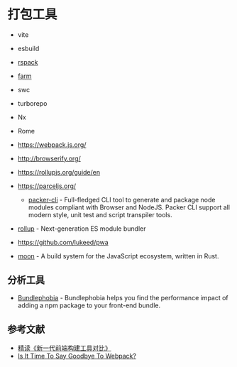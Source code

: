 # 打包工具

- vite
- esbuild
- [rspack](https://github.com/web-infra-dev/rspack)
- [farm](https://github.com/farm-fe/farm)
- swc
- turborepo
- Nx
- Rome
- https://webpack.js.org/
- http://browserify.org/
- https://rollupjs.org/guide/en
- https://parceljs.org/

    - [packer-cli](https://github.com/yohangz/packer-cli) - Full-fledged CLI tool to generate and package node modules compliant with Browser and NodeJS. Packer CLI support all modern style, unit test and script transpiler tools.

- [rollup](https://github.com/rollup/rollup) - Next-generation ES module bundler
- https://github.com/lukeed/pwa
- [moon](https://github.com/moonrepo/moon) - A build system for the JavaScript ecosystem, written in Rust.

## 分析工具

- [Bundlephobia]( https://bundlephobia.com/ ) -  Bundlephobia helps you find the performance impact of adding a npm package to your front-end bundle. 

## 参考文献

- [精读《新一代前端构建工具对比》](https://segmentfault.com/a/1190000040010523?_ea=131700627)
- [Is It Time To Say Goodbye To Webpack?](https://javascript.plainenglish.io/time-to-say-goodbye-to-webpack-5bf06ff48823)
